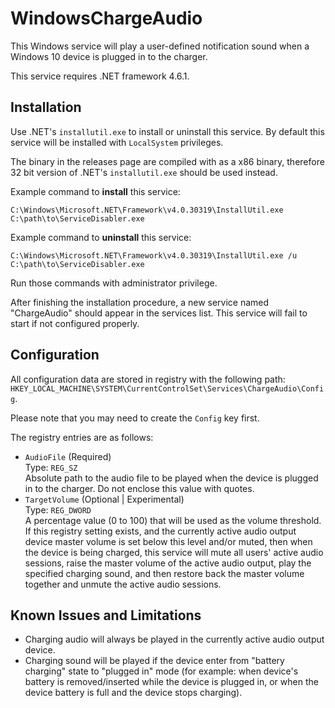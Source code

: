 # WindowsChargeAudio

This Windows service will play a user-defined notification sound when a Windows 10 device is plugged in to the charger.

This service requires .NET framework 4.6.1.

## Installation

Use .NET's `installutil.exe` to install or uninstall this service. By default this service will be installed with `LocalSystem` privileges.

The binary in the releases page are compiled with as a x86 binary, therefore 32 bit version of .NET's `installutil.exe` should be used instead.

Example command to **install** this service:

`C:\Windows\Microsoft.NET\Framework\v4.0.30319\InstallUtil.exe C:\path\to\ServiceDisabler.exe`

Example command to **uninstall** this service:

`C:\Windows\Microsoft.NET\Framework\v4.0.30319\InstallUtil.exe /u C:\path\to\ServiceDisabler.exe`

Run those commands with administrator privilege.

After finishing the installation procedure, a new service named "ChargeAudio" should appear in the services list. This service will fail to start if not configured properly.

## Configuration

All configuration data are stored in registry with the following path: ```HKEY_LOCAL_MACHINE\SYSTEM\CurrentControlSet\Services\ChargeAudio\Config```.

Please note that you may need to create the `Config` key first.

The registry entries are as follows:

- `AudioFile` (Required)  
Type: `REG_SZ`  
Absolute path to the audio file to be played when the device is plugged in to the charger. Do not enclose this value with quotes.
- `TargetVolume` (Optional | Experimental)  
Type: `REG_DWORD`  
A percentage value (0 to 100) that will be used as the volume threshold. If this registry setting exists, and the currently active audio output device master volume is set below this level and/or muted, then when the device is being charged, this service will mute all users' active audio sessions, raise the master volume of the active audio output, play the specified charging sound, and then restore back the master volume together and unmute the active audio sessions.

## Known Issues and Limitations

- Charging audio will always be played in the currently active audio output device.
- Charging sound will be played if the device enter from "battery charging" state to "plugged in" mode (for example: when device's battery is removed/inserted while the device is plugged in, or when the device battery is full and the device stops charging).